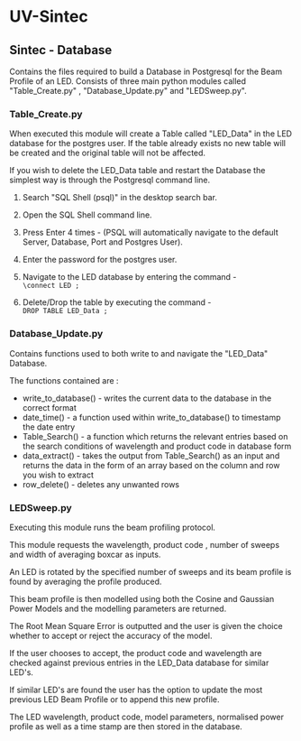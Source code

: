 # UV-Sintec

## Sintec - Database 

Contains the files required to build a Database in Postgresql for the Beam Profile of an LED.  Consists of three main python modules called "Table_Create.py" , "Database_Update.py" and "LEDSweep.py".

### Table_Create.py

When executed this module will create a Table called "LED_Data" in the LED database for the postgres user. If the table already exists no new table will be created and the original table will not be affected. 

If you wish to delete the LED_Data table and restart the Database the simplest way is through the Postgresql command line.  

1. Search "SQL Shell (psql)" in the desktop search bar.   

2. Open the SQL Shell command line.  

3. Press Enter 4 times - (PSQL will automatically navigate to the default Server, Database, Port and Postgres User). 

4. Enter the password for the postgres user.  

5. Navigate to the LED database by entering the command -   
` \connect LED ; `  

6. Delete/Drop the table by executing the command -  
` DROP TABLE LED_Data ; `

### Database_Update.py

Contains functions used to both write to and navigate the "LED_Data" Database.  

The functions contained are :  
- write_to_database() - writes the current data to the database in the correct format 
- date_time() - a function used within write_to_database() to timestamp the date entry  
- Table_Search() - a function which returns the relevant entries based on the search conditions of wavelength and product code in database form  
- data_extract() - takes the output from Table_Search() as an input and returns the data in the form of an array based on the column and row you wish to extract
- row_delete() - deletes any unwanted rows

### LEDSweep.py

Executing this module runs the beam profiling protocol.  

This module requests the wavelength, product code , number of sweeps and width of averaging boxcar as inputs. 

An LED is rotated by the specified number of sweeps and its beam profile is found by averaging the profile produced. 

This beam profile is then modelled using both the Cosine and Gaussian Power Models and the modelling parameters are returned. 

The Root Mean Square Error is outputted and the user is given the choice whether to accept or reject the accuracy of the model. 

If the user chooses to accept, the product code and wavelength are checked against previous entries in the LED_Data database for similar LED's. 

If similar LED's are found the user has the option to update the most previous LED Beam Profile or to append this new profile. 

The LED wavelength, product code, model parameters, normalised power profile as well as a time stamp are then stored in the database. 

